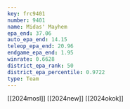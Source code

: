 ```yaml
---
key: frc9401
number: 9401
name: Midas' Mayhem
epa_end: 37.06
auto_epa_end: 14.15
teleop_epa_end: 20.96
endgame_epa_end: 1.95
winrate: 0.6628
district_epa_rank: 50
district_epa_percentile: 0.9722
type: Team
---
```

[[2024mosl]]
[[2024new]]
[[2024okok]]
